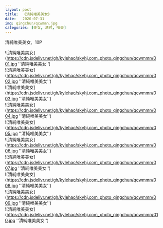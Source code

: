```yaml
---
layout: post
title:  《清純唯美美女》
date:   2020-07-31
img: qingchun/qcwmmn.jpg
categories: [美女, 清纯, 唯美]
---
```


清純唯美美女，10P

![清純唯美美女](https://cdn.jsdelivr.net/gh/kylehao/skyhj.com_photo_qingchun/qcwmmn/001.jpg ''清純唯美美女'') <br>
![清純唯美美女](https://cdn.jsdelivr.net/gh/kylehao/skyhj.com_photo_qingchun/qcwmmn/002.jpg ''清純唯美美女'') <br>
![清純唯美美女](https://cdn.jsdelivr.net/gh/kylehao/skyhj.com_photo_qingchun/qcwmmn/003.jpg ''清純唯美美女'') <br>
![清純唯美美女](https://cdn.jsdelivr.net/gh/kylehao/skyhj.com_photo_qingchun/qcwmmn/004.jpg ''清純唯美美女'') <br>
![清純唯美美女](https://cdn.jsdelivr.net/gh/kylehao/skyhj.com_photo_qingchun/qcwmmn/005.jpg ''清純唯美美女'') <br>
![清純唯美美女](https://cdn.jsdelivr.net/gh/kylehao/skyhj.com_photo_qingchun/qcwmmn/006.jpg ''清純唯美美女'') <br>
![清純唯美美女](https://cdn.jsdelivr.net/gh/kylehao/skyhj.com_photo_qingchun/qcwmmn/007.jpg ''清純唯美美女'') <br>
![清純唯美美女](https://cdn.jsdelivr.net/gh/kylehao/skyhj.com_photo_qingchun/qcwmmn/008.jpg ''清純唯美美女'') <br>
![清純唯美美女](https://cdn.jsdelivr.net/gh/kylehao/skyhj.com_photo_qingchun/qcwmmn/009.jpg ''清純唯美美女'') <br>
![清純唯美美女](https://cdn.jsdelivr.net/gh/kylehao/skyhj.com_photo_qingchun/qcwmmn/010.jpg ''清純唯美美女'') <br>

